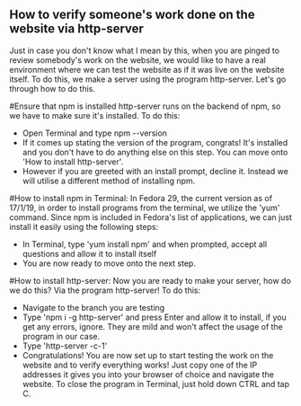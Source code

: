 ## How to verify someone's work done on the website via http-server
Just in case you don't know what I mean by this, when you are pinged to review somebody's work on the website, we would like to have a real environment where we can test the website as if it was live on the website itself. To do this, we make a server using the program http-server. Let's go through how to do this.

#Ensure that npm is installed
http-server runs on the backend of npm, so we have to make sure it's installed. To do this:
- Open Terminal and type npm --version
- If it comes up stating the version of the program, congrats! It's installed and you don't have to do anything else on this step. You can move onto 'How to install http-server'.
- However if you are greeted with an install prompt, decline it. Instead we will utilise a different method of installing npm.

#How to install npm in Terminal:
In Fedora 29, the current version as of 17/1/19, in order to install programs from the terminal, we utilize the 'yum' command. Since npm is included in Fedora's list of applications, we can just install it easily using the following steps:
- In Terminal, type 'yum install npm' and when prompted, accept all questions and allow it to install itself
- You are now ready to move onto the next step.

#How to install http-server:
Now you are ready to make your server, how do we do this? Via the program http-server! To do this:
- Navigate to the branch you are testing
- Type 'npm i -g http-server' and press Enter and allow it to install, if you get any errors, ignore. They are mild and won't affect the usage of the program in our case.
- Type 'http-server -c-1'
- Congratulations! You are now set up to start testing the work on the website and to verify everything works! Just copy one of the IP addresses it gives you into your browser of choice and navigate the website. To close the program in Terminal, just hold down CTRL and tap C.